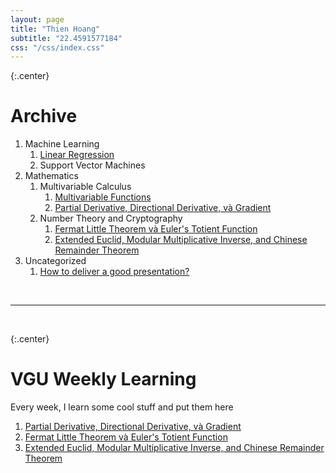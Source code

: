 ```yaml
---
layout: page
title: "Thien Hoang"
subtitle: "22.4591577184"
css: "/css/index.css"
---
```


{:.center}
<h1>Archive</h1>

1. Machine Learning
    1. [Linear Regression](/machinelearning/2017/08/29/linear-regression)
    2. Support Vector Machines
2. Mathematics
    1. Multivariable Calculus
        1. [Multivariable Functions](/math/2017/09/18/multivariable-functions)
        2. [Partial Derivative, Directional Derivative, và Gradient](/math/2017/10/29/partial-directional-gradient)
    2. Number Theory and Cryptography
        1. [Fermat Little Theorem và Euler's Totient Function](/math/2017/11/05/fermat-euler/)
        2. [Extended Euclid, Modular Multiplicative Inverse, and Chinese Remainder Theorem](/math/2017/11/12/extended-euclid)
3. Uncategorized
    1. [How to deliver a good presentation?](/uncategorized/2017/10/20/presentation)

<br>
<hr>
<br>

{:.center}
<h1>VGU Weekly Learning</h1>
<p>Every week, I learn some cool stuff and put them here</p>

1. [Partial Derivative, Directional Derivative, và Gradient](/math/2017/10/29/partial-directional-gradient)
2. [Fermat Little Theorem và Euler's Totient Function](/math/2017/11/05/fermat-euler/)
3. [Extended Euclid, Modular Multiplicative Inverse, and Chinese Remainder Theorem](/math/2017/11/12/extended-euclid)

